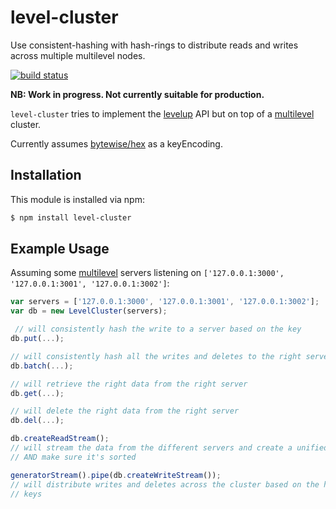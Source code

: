 # level-cluster

Use consistent-hashing with hash-rings to distribute reads and writes across
multiple multilevel nodes.

[![build status](https://secure.travis-ci.org/eugeneware/level-cluster.png)](http://travis-ci.org/eugeneware/level-cluster)

**NB: Work in progress. Not currently suitable for production.**

`level-cluster` tries to implement the [levelup](https://github.com/rvagg/node-levelup) API
but on top of a [multilevel](https://github.com/juliangruber/multilevel) cluster.

Currently assumes [bytewise/hex](https://github.com/deanlandolt/bytewise) as a keyEncoding.

## Installation

This module is installed via npm:

``` bash
$ npm install level-cluster
```

## Example Usage

Assuming some [multilevel](https://github.com/juliangruber/multilevel) servers listening
on `['127.0.0.1:3000', '127.0.0.1:3001', '127.0.0.1:3002']`:

``` js
var servers = ['127.0.0.1:3000', '127.0.0.1:3001', '127.0.0.1:3002'];
var db = new LevelCluster(servers);

 // will consistently hash the write to a server based on the key
db.put(...);

// will consistently hash all the writes and deletes to the right servers
db.batch(...);

// will retrieve the right data from the right server
db.get(...);

// will delete the right data from the right server
db.del(...);

db.createReadStream();
// will stream the data from the different servers and create a unified stream
// AND make sure it's sorted

generatorStream().pipe(db.createWriteStream());
// will distribute writes and deletes across the cluster based on the hashes of
// keys
```
